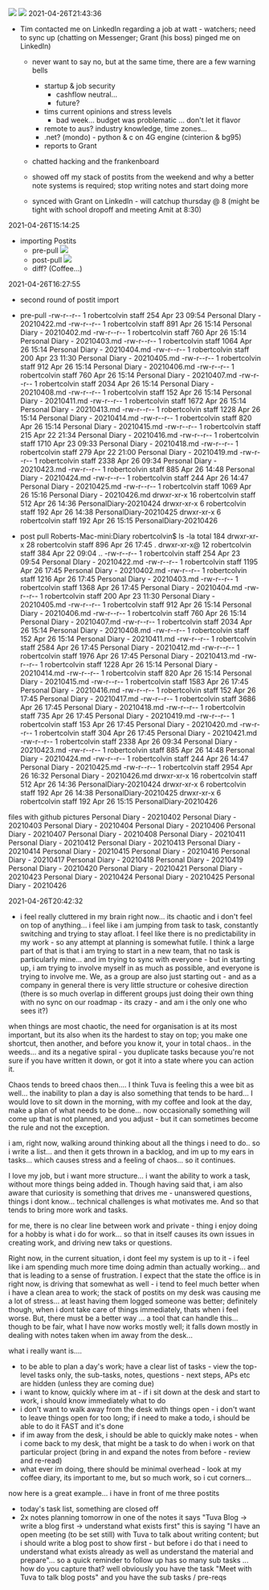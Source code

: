 ![](PersonalDiary-20210426/PersonalDiary-20210426-31d41.png)
![](PersonalDiary-20210426/PersonalDiary-20210426-c7c3e.png)
  2021-04-26T21:43:36

- Tim contacted me on LinkedIn regarding a job at watt - watchers; need to sync up (chatting on Messenger; Grant (his boss) pinged me on LinkedIn)
  - never want to say no, but at the same time, there are a few warning bells
    - startup & job security
      - cashflow neutral...
      - future?
    - tims current opinions and stress levels
      - bad week... budget was problematic ... don't let it flavor
    - remote to aus? industry knowledge, time zones...
    - .net? (mondo) - python & c on 4G engine (cinterion & bg95)
    - reports to Grant
  - chatted hacking and the frankenboard
  - showed off my stack of postits from the weekend and why a better note systems is required; stop writing notes and start doing more

  - synced with Grant on LinkedIn - will catchup thursday @ 8 (might be tight with school dropoff and meeting Amit at 8:30)

2021-04-26T15:14:25
- importing Postits
  - pre-pull
  ![](PersonalDiary-20210426/PersonalDiary-20210426-d0f55.png)
  - post-pull
  ![](PersonalDiary-20210426/PersonalDiary-20210426-8edcf.png)
  - diff? (Coffee...)

2021-04-26T16:27:55
- second round of postit import
- pre-pull
-rw-r--r--   1 robertcolvin  staff   254 Apr 23 09:54 Personal DIary - 20210422.md
-rw-r--r--   1 robertcolvin  staff   891 Apr 26 15:14 Personal Diary - 20210402.md
-rw-r--r--   1 robertcolvin  staff   760 Apr 26 15:14 Personal Diary - 20210403.md
-rw-r--r--   1 robertcolvin  staff  1064 Apr 26 15:14 Personal Diary - 20210404.md
-rw-r--r--   1 robertcolvin  staff   200 Apr 23 11:30 Personal Diary - 20210405.md
-rw-r--r--   1 robertcolvin  staff   912 Apr 26 15:14 Personal Diary - 20210406.md
-rw-r--r--   1 robertcolvin  staff   760 Apr 26 15:14 Personal Diary - 20210407.md
-rw-r--r--   1 robertcolvin  staff  2034 Apr 26 15:14 Personal Diary - 20210408.md
-rw-r--r--   1 robertcolvin  staff   152 Apr 26 15:14 Personal Diary - 20210411.md
-rw-r--r--   1 robertcolvin  staff  1672 Apr 26 15:14 Personal Diary - 20210413.md
-rw-r--r--   1 robertcolvin  staff  1228 Apr 26 15:14 Personal Diary - 20210414.md
-rw-r--r--   1 robertcolvin  staff   820 Apr 26 15:14 Personal Diary - 20210415.md
-rw-r--r--   1 robertcolvin  staff   215 Apr 22 21:34 Personal Diary - 20210416.md
-rw-r--r--   1 robertcolvin  staff  1710 Apr 23 09:33 Personal Diary - 20210418.md
-rw-r--r--   1 robertcolvin  staff   279 Apr 22 21:00 Personal Diary - 20210419.md
-rw-r--r--   1 robertcolvin  staff  2338 Apr 26 09:34 Personal Diary - 20210423.md
-rw-r--r--   1 robertcolvin  staff   885 Apr 26 14:48 Personal Diary - 20210424.md
-rw-r--r--   1 robertcolvin  staff   244 Apr 26 14:47 Personal Diary - 20210425.md
-rw-r--r--   1 robertcolvin  staff  1069 Apr 26 15:16 Personal Diary - 20210426.md
drwxr-xr-x  16 robertcolvin  staff   512 Apr 26 14:36 PersonalDiary-20210424
drwxr-xr-x   6 robertcolvin  staff   192 Apr 26 14:38 PersonalDiary-20210425
drwxr-xr-x   6 robertcolvin  staff   192 Apr 26 15:15 PersonalDiary-20210426

- post pull
Roberts-Mac-mini:Diary robertcolvin$ ls -la
total 184
drwxr-xr-x  28 robertcolvin  staff   896 Apr 26 17:45 .
drwxr-xr-x@ 12 robertcolvin  staff   384 Apr 22 09:04 ..
-rw-r--r--   1 robertcolvin  staff   254 Apr 23 09:54 Personal DIary - 20210422.md
-rw-r--r--   1 robertcolvin  staff  1195 Apr 26 17:45 Personal Diary - 20210402.md
-rw-r--r--   1 robertcolvin  staff  1216 Apr 26 17:45 Personal Diary - 20210403.md
-rw-r--r--   1 robertcolvin  staff  1368 Apr 26 17:45 Personal Diary - 20210404.md
-rw-r--r--   1 robertcolvin  staff   200 Apr 23 11:30 Personal Diary - 20210405.md
-rw-r--r--   1 robertcolvin  staff   912 Apr 26 15:14 Personal Diary - 20210406.md
-rw-r--r--   1 robertcolvin  staff   760 Apr 26 15:14 Personal Diary - 20210407.md
-rw-r--r--   1 robertcolvin  staff  2034 Apr 26 15:14 Personal Diary - 20210408.md
-rw-r--r--   1 robertcolvin  staff   152 Apr 26 15:14 Personal Diary - 20210411.md
-rw-r--r--   1 robertcolvin  staff  2584 Apr 26 17:45 Personal Diary - 20210412.md
-rw-r--r--   1 robertcolvin  staff  1976 Apr 26 17:45 Personal Diary - 20210413.md
-rw-r--r--   1 robertcolvin  staff  1228 Apr 26 15:14 Personal Diary - 20210414.md
-rw-r--r--   1 robertcolvin  staff   820 Apr 26 15:14 Personal Diary - 20210415.md
-rw-r--r--   1 robertcolvin  staff  1583 Apr 26 17:45 Personal Diary - 20210416.md
-rw-r--r--   1 robertcolvin  staff   152 Apr 26 17:45 Personal Diary - 20210417.md
-rw-r--r--   1 robertcolvin  staff  3686 Apr 26 17:45 Personal Diary - 20210418.md
-rw-r--r--   1 robertcolvin  staff   735 Apr 26 17:45 Personal Diary - 20210419.md
-rw-r--r--   1 robertcolvin  staff   153 Apr 26 17:45 Personal Diary - 20210420.md
-rw-r--r--   1 robertcolvin  staff   304 Apr 26 17:45 Personal Diary - 20210421.md
-rw-r--r--   1 robertcolvin  staff  2338 Apr 26 09:34 Personal Diary - 20210423.md
-rw-r--r--   1 robertcolvin  staff   885 Apr 26 14:48 Personal Diary - 20210424.md
-rw-r--r--   1 robertcolvin  staff   244 Apr 26 14:47 Personal Diary - 20210425.md
-rw-r--r--   1 robertcolvin  staff  2954 Apr 26 16:32 Personal Diary - 20210426.md
drwxr-xr-x  16 robertcolvin  staff   512 Apr 26 14:36 PersonalDiary-20210424
drwxr-xr-x   6 robertcolvin  staff   192 Apr 26 14:38 PersonalDiary-20210425
drwxr-xr-x   6 robertcolvin  staff   192 Apr 26 15:15 PersonalDiary-20210426

files with github pictures
Personal Diary - 20210402
Personal Diary - 20210403
Personal Diary - 20210404
Personal Diary - 20210406
Personal Diary - 20210407
Personal Diary - 20210408
Personal Diary - 20210411
Personal Diary - 20210412
Personal Diary - 20210413
Personal Diary - 20210414
Personal Diary - 20210415
Personal Diary - 20210416
Personal Diary - 20210417
Personal Diary - 20210418
Personal Diary - 20210419
Personal Diary - 20210420
Personal Diary - 20210421
Personal Diary - 20210423
Personal Diary - 20210424
Personal Diary - 20210425
Personal Diary - 20210426


2021-04-26T20:42:32
- i feel really cluttered in my brain right now... its chaotic and i don't feel on top of anything... i feel like i am jumping from task to task, constantly switching and trying to stay afloat. I feel like there is no predictability in my work - so any attempt at planning is somewhat futile. I think a large part of that is that i am trying to start in a new team, that no task is particularly mine... and im trying to sync with everyone - but in starting up, i am trying to involve myself in as much as possible, and everyone is trying to involve me. We, as a group are also just starting out - and as a company in general there is very little structure or cohesive direction (there is so much overlap in different groups just doing their own thing with no sync on our roadmap - its crazy - and am i the only one who sees it?)

when things are most chaotic, the need for organisation is at its most important, but its also when its the hardest to stay on top; you make one shortcut, then another, and before you know it, your in total chaos.. in the weeds... and its a negative spiral - you duplicate tasks because you're not sure if you have written it down, or got it into a state where you can action it.

Chaos tends to breed chaos then.... I think Tuva is feeling this a wee bit as well... the inability to plan a day is also something that tends to be hard... I would love to sit down in the morning, with my coffee and look at the day, make a plan of what needs to be done... now occasionally something will come up that is not planned, and you adjust - but it can sometimes become the rule and not the exception.

i am, right now, walking around thinking about all the things i need to do.. so i write a list... and then it gets thrown in a backlog, and im up to my ears in tasks... which causes stress and a feeling of chaos... so it continues.

I love my job, but i want more structure... i want the ability to work a task, without more things being added in. Though having said that, i am also aware that curiosity is something that drives me - unanswered questions, things i dont know... technical challenges is what motivates me. And so that tends to bring more work and tasks.

for me, there is no clear line between work and private - thing i enjoy doing for a hobby is what i do for work... so that in itself causes its own issues in creating work, and driving new taks or questions.

Right now, in the current situation, i dont feel my system is up to it - i feel like i am spending much more time doing admin than actually working... and that is leading to a sense of frustration. I expect that the state the office is in right now, is driving that somewhat as well - i tend to feel much better when i have a clean area to work; the stack of postits on my desk was causing me a lot of stress... at least having them logged someone was better; definitely though, when i dont take care of things immediately, thats when i feel worse. But, there must be a better way ... a tool that can handle this... though to be fair, what I have now works mostly well; it falls down mostly in dealing with notes taken when im away from the desk...

what i really want is....
- to be able to plan a day's work; have a clear list of tasks - view the top-level tasks only, the sub-tasks, notes, questions - next steps, APs etc are hidden (unless they are coming due)
- i want to know, quickly where im at - if i sit down at the desk and start to work, i should know immediately what to do
- i don't want to walk away from the desk with things open - i don't want to leave things open for too long; if i need to make a todo, i should be able to do it FAST and it's done
- if im away from the desk, i should be able to quickly make notes - when i come back to my desk, that might be a task to do when i work on that particular project (bring in and expand the notes from before - review and re-read)
- what ever im doing, there should be minimal overhead - look at my coffee diary, its important to me, but so much work, so i cut corners...

now here is a great example... i have in front of me three postits
- today's task list, something are closed off
- 2x notes planning tomorrow
in one of the notes it says
  "Tuva Blog -> write a blog first -> understand what exists first"
this is saying "I have an open meeting (to be set still) with Tuva to talk about writing content; but i should write a blog post to show first - but before i do that i need to understand what exists already as well as understand the material and prepare"... so a quick reminder to follow up has so many sub tasks ... how do you capture that? well obviously you have the task "Meet with Tuva to talk blog posts" and you have the sub tasks / pre-reqs

